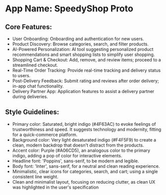 # **App Name**: SpeedyShop Proto

## Core Features:

- User Onboarding: Onboarding and authentication for new users.
- Product Discovery: Browse categories, search, and filter products.
- AI-Powered Personalization: AI tool suggesting personalized product recommendations and smart shopping lists to simplify user shopping.
- Shopping Cart & Checkout: Add, remove, and review items; proceed to a streamlined checkout.
- Real-Time Order Tracking: Provide real-time tracking and delivery status to users.
- Post-Delivery Feedback: Submit rating and reviews after order delivery; in-app chat functionality.
- Delivery Partner App: Application features to assist a delivery partner during deliveries.

## Style Guidelines:

- Primary color: Saturated, bright indigo (#4F63AC) to evoke feelings of trustworthiness and speed. It suggests technology and modernity, fitting for a quick-commerce platform.
- Background color: Very light desaturated indigo (#F4F5F9) to create a clean, modern backdrop that doesn't distract from the products.
- Accent color: Purple (#A06CD5), an analogous color to the primary indigo, adding a pop of color for interactive elements.
- Headline font: 'Poppins', sans-serif, to be modern and legible.
- Body font: 'Inter', sans-serif, for a neutral and clean reading experience.
- Minimalistic, clear icons for categories, search, and cart; using a single consistent line weight.
- Clean and minimalist layout, focusing on reducing clutter, as clean UX was highlighted in the user's specification